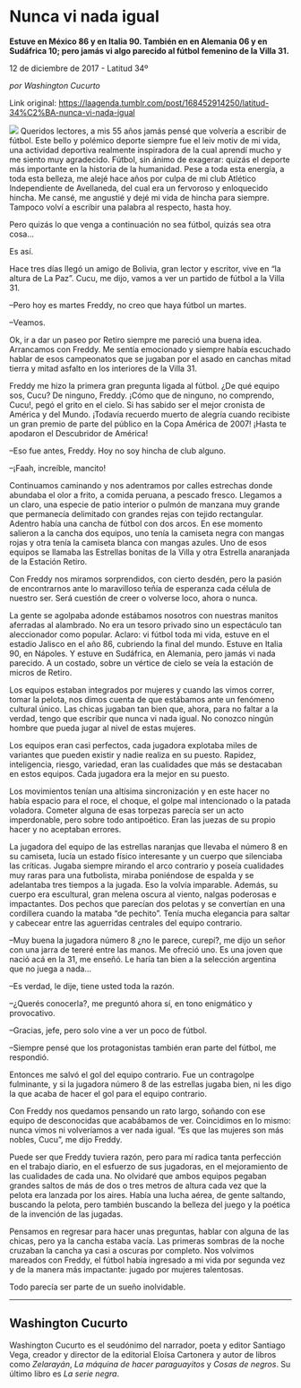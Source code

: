 # Nunca vi nada igual

**Estuve en México 86 y en Italia 90. También en en Alemania 06 y en Sudáfrica 10; pero jamás vi algo parecido al fútbol femenino de la Villa 31.**

12 de diciembre de 2017 - Latitud 34º

_por Washington Cucurto_

Link original: https://laagenda.tumblr.com/post/168452914250/latitud-34%C2%BA-nunca-vi-nada-igual

![](https://64.media.tumblr.com/82a8f415f550651fb7d8769de9370099/tumblr_inline_pk3ejd73Tm1t6q87u_500.jpg)
Queridos lectores, a mis 55 años jamás pensé que volvería a escribir de fútbol. Este bello y polémico deporte siempre fue el leiv motiv de mi vida, una actividad deportiva realmente inspiradora de la cual aprendí mucho y me siento muy agradecido. Fútbol, sin ánimo de exagerar: quizás el deporte más importante en la historia de la humanidad. Pese a toda esta energía, a toda esta belleza, me alejé hace años por culpa de mi club Atlético Independiente de Avellaneda, del cual era un fervoroso y enloquecido hincha. Me cansé, me angustié y dejé mi vida de hincha para siempre. Tampoco volví a escribir una palabra al respecto, hasta hoy. 

Pero quizás lo que venga a continuación no sea fútbol, quizás sea otra cosa…

Es así. 

Hace tres días llegó un amigo de Bolivia, gran lector y escritor, vive en “la altura de La Paz”. Cucu, me dijo, vamos a ver un partido de fútbol a la Villa 31. 

–Pero hoy es martes Freddy, no creo que haya fútbol un martes. 

–Veamos. 

Ok, ir a dar un paseo por Retiro siempre me pareció una buena idea. Arrancamos con Freddy. Me sentía emocionado y siempre había escuchado hablar de esos campeonatos que se jugaban por el asado en canchas mitad tierra y mitad asfalto en los interiores de la Villa 31. 

Freddy me hizo la primera gran pregunta ligada al fútbol. ¿De qué equipo sos, Cucu? De ninguno, Freddy. ¡Cómo que de ninguno, no comprendo, Cucu!, pegó el grito en el cielo. Si has sabido ser el mejor cronista de América y del Mundo. ¡Todavía recuerdo muerto de alegría cuando recibiste un gran premio de parte del público en la Copa América de 2007! ¡Hasta te apodaron el Descubridor de América! 

–Eso fue antes, Freddy. Hoy no soy hincha de club alguno. 

–¡Faah, increíble, mancito! 

Continuamos caminando y nos adentramos por calles estrechas donde abundaba el olor a frito, a comida peruana, a pescado fresco. Llegamos a un claro, una especie de patio interior o pulmón de manzana muy grande que permanecía delimitado con grandes rejas con tejido rectangular. Adentro había una cancha de fútbol con dos arcos. En ese momento salieron a la cancha dos equipos, uno tenía la camiseta negra con mangas rojas y otra tenía la camiseta blanca con mangas azules. Uno de esos equipos se llamaba las Estrellas bonitas de la Villa y otra Estrella anaranjada de la Estación Retiro. 

Con Freddy nos miramos sorprendidos, con cierto desdén, pero la pasión de encontrarnos ante lo maravilloso teñía de esperanza cada célula de nuestro ser. Será cuestión de creer o volverse loco, ahora o nunca. 

La gente se agolpaba adonde estábamos nosotros con nuestras manitos aferradas al alambrado. No era un tesoro privado sino un espectáculo tan aleccionador como popular. Aclaro: vi fútbol toda mi vida, estuve en el estadio Jalisco en el año 86, cubriendo la final del mundo. Estuve en Italia 90, en Nápoles. Y estuve en Sudáfrica, en Alemania, pero jamás vi nada parecido. A un costado, sobre un vértice de cielo se veía la estación de micros de Retiro. 

Los equipos estaban integrados por mujeres y cuando las vimos correr, tomar la pelota, nos dimos cuenta de que estábamos ante un fenómeno cultural único. Las chicas jugaban tan bien que, ahora, para no faltar a la verdad, tengo que escribir que nunca vi nada igual. No conozco ningún hombre que pueda jugar al nivel de estas mujeres. 

Los equipos eran casi perfectos, cada jugadora explotaba miles de variantes que pueden existir y nadie realiza en su puesto. Rapidez, inteligencia, riesgo, variedad, eran las cualidades que más se destacaban en estos equipos. Cada jugadora era la mejor en su puesto. 

Los movimientos tenían una altísima sincronización y en este hacer no había espacio para el roce, el choque, el golpe mal intencionado o la patada voladora. Cometer alguna de esas torpezas parecía ser un acto imperdonable, pero sobre todo antipoético. Eran las juezas de su propio hacer y no aceptaban errores. 

La jugadora del equipo de las estrellas naranjas que llevaba el número 8 en su camiseta, lucía un estado físico interesante y un cuerpo que silenciaba las críticas. Jugaba siempre mirando el arco contrario y poseía cualidades muy raras para una futbolista, miraba poniéndose de espalda y se adelantaba tres tiempos a la jugada. Eso la volvía imparable. Además, su cuerpo era escultural, gran melena oscura al viento, nalgas poderosas e impactantes. Dos pechos que parecían dos pelotas y se convertían en una cordillera cuando la mataba “de pechito”. Tenía mucha elegancia para saltar y cabecear entre las aguerridas centrales del equipo contrario. 

–Muy buena la jugadora número 8 ¿no le parece, curepí?, me dijo un señor con una jarra de tereré entre las manos. Me ofreció uno. Es una joven que nació acá en la 31, me enseñó. Le haría tan bien a la selección argentina que no juega a nada…

–Es verdad, le dije, tiene usted toda la razón. 

–¿Querés conocerla?, me preguntó ahora sí, en tono enigmático y provocativo. 

–Gracias, jefe, pero solo vine a ver un poco de fútbol. 

–Siempre pensé que los protagonistas también eran parte del fútbol, me respondió.


Entonces me salvó el gol del equipo contrario. Fue un contragolpe fulminante, y si la jugadora número 8 de las estrellas jugaba bien, ni les digo la que acaba de hacer el gol para el equipo contrario. 

Con Freddy nos quedamos pensando un rato largo, soñando con ese equipo de desconocidas que acabábamos de ver. Coincidimos en lo mismo: nunca vimos ni volveríamos a ver nada igual. “Es que las mujeres son más nobles, Cucu”, me dijo Freddy. 

Puede ser que Freddy tuviera razón, pero para mí radica tanta perfección en el trabajo diario, en el esfuerzo de sus jugadoras, en el mejoramiento de las cualidades de cada una. No olvidaré que ambos equipos pegaban grandes saltos de más de dos o tres metros de altura cada vez que la pelota era lanzada por los aires. Había una lucha aérea, de gente saltando, buscando la pelota, pero también buscando la belleza del juego y la poética de la invención de las jugadas. 

Pensamos en regresar para hacer unas preguntas, hablar con alguna de las chicas, pero ya la cancha estaba vacía. Las primeras sombras de la noche cruzaban la cancha ya casi a oscuras por completo. Nos volvimos mareados con Freddy, el fútbol había ingresado a mi vida por segunda vez y de la manera más impactante: jugado por mujeres talentosas. 

Todo parecía ser parte de un sueño inolvidable. 

  




---

 Washington Cucurto
-------------------

 Washington Cucurto es el seudónimo del narrador, poeta y editor Santiago Vega, creador y director de la editorial Eloísa Cartonera y autor de libros como *Zelarayán*, *La máquina de hacer paraguayitos* y *Cosas de negros*. Su último libro es *La serie negra*.

